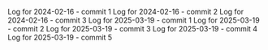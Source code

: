 Log for 2024-02-16 - commit 1
Log for 2024-02-16 - commit 2
Log for 2024-02-16 - commit 3
Log for 2025-03-19 - commit 1
Log for 2025-03-19 - commit 2
Log for 2025-03-19 - commit 3
Log for 2025-03-19 - commit 4
Log for 2025-03-19 - commit 5
